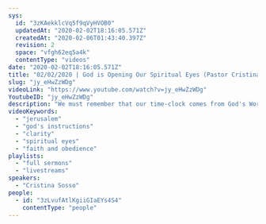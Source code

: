 ```yaml
---
sys:
  id: "3zKAekklcVq5f9qVyHVOB0"
  updatedAt: "2020-02-02T18:16:05.571Z"
  createdAt: "2020-02-06T01:43:40.397Z"
  revision: 2
  space: "vfgh62eq5a4k"
  contentType: "videos"
date: "2020-02-02T18:16:05.571Z"
title: "02/02/2020 | God is Opening Our Spiritual Eyes (Pastor Cristina Sosso)"
slug: "jy_eHwZzWDg"
videoLink: "https://www.youtube.com/watch?v=jy_eHwZzWDg"
YoutubeID: "jy_eHwZzWDg"
description: "We must remember that our time-clock comes from God's Word and what He has told us. He will open our spiritual eyes, and the interpretation of dreams and visions comes from Him and Him alone. This sermon was delivered by Pastor Cris Sosso on February 2, 2020 at Freedom Fellowship Church International."
videoKeywords:
  - "jerusalem"
  - "god's instructions"
  - "clarity"
  - "spiritual eyes"
  - "faith and obedience"
playlists:
  - "full sermons"
  - "livestreams"
speakers:
  - "Cristina Sosso"
people:
  - id: "3zLvufAtlKgiiGIaEYs4S4"
    contentType: "people"
---
```

